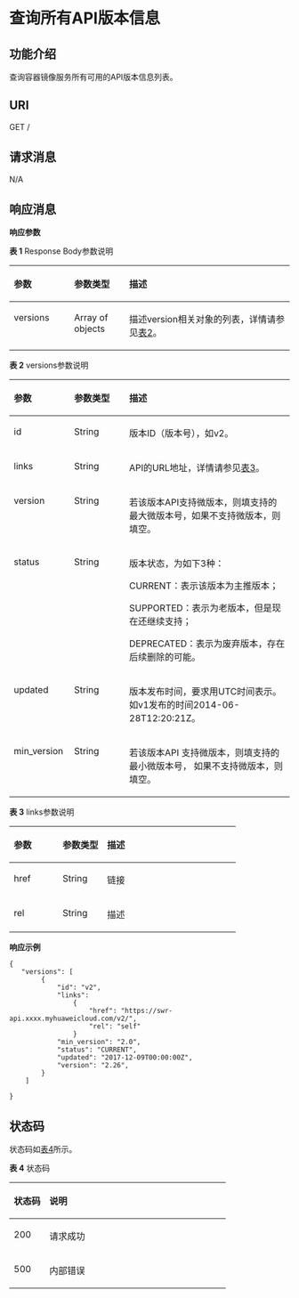 # 查询所有API版本信息<a name="swr_02_0080"></a>

## 功能介绍<a name="se03aae4436e64394a95dc13b6f233898"></a>

查询容器镜像服务所有可用的API版本信息列表。

## URI<a name="s476df674307e4b04b9545f9575dde042"></a>

GET /

## 请求消息<a name="s8246d3afdd6f44dc817ce0c3f2ac7d53"></a>

N/A

## 响应消息<a name="sab9be5ce850743859bb238e072f8d1f2"></a>

**响应参数**

**表 1**  Response Body参数说明

<a name="table1585555623716"></a>
<table><thead align="left"><tr id="row18561356203713"><th class="cellrowborder" valign="top" width="21.52215221522152%" id="mcps1.2.4.1.1"><p id="p20856135619375"><a name="p20856135619375"></a><a name="p20856135619375"></a>参数</p>
</th>
<th class="cellrowborder" valign="top" width="19.65196519651965%" id="mcps1.2.4.1.2"><p id="p3856105610372"><a name="p3856105610372"></a><a name="p3856105610372"></a>参数类型</p>
</th>
<th class="cellrowborder" valign="top" width="58.825882588258814%" id="mcps1.2.4.1.3"><p id="p6856956203719"><a name="p6856956203719"></a><a name="p6856956203719"></a>描述</p>
</th>
</tr>
</thead>
<tbody><tr id="row18561356173718"><td class="cellrowborder" valign="top" width="21.52215221522152%" headers="mcps1.2.4.1.1 "><p id="p1985685653718"><a name="p1985685653718"></a><a name="p1985685653718"></a>versions</p>
</td>
<td class="cellrowborder" valign="top" width="19.65196519651965%" headers="mcps1.2.4.1.2 "><p id="p585645612379"><a name="p585645612379"></a><a name="p585645612379"></a>Array of objects</p>
</td>
<td class="cellrowborder" valign="top" width="58.825882588258814%" headers="mcps1.2.4.1.3 "><p id="p28568564370"><a name="p28568564370"></a><a name="p28568564370"></a><span>描述</span><span>version</span><span>相关对象的列表，详情请参见</span><a href="#table45446245174724">表2</a>。</p>
</td>
</tr>
</tbody>
</table>

**表 2**  versions参数说明

<a name="table45446245174724"></a>
<table><thead align="left"><tr id="row1412623174724"><th class="cellrowborder" valign="top" width="21.52215221522152%" id="mcps1.2.4.1.1"><p id="p47313663174724"><a name="p47313663174724"></a><a name="p47313663174724"></a>参数</p>
</th>
<th class="cellrowborder" valign="top" width="19.65196519651965%" id="mcps1.2.4.1.2"><p id="p7201512174724"><a name="p7201512174724"></a><a name="p7201512174724"></a>参数类型</p>
</th>
<th class="cellrowborder" valign="top" width="58.825882588258814%" id="mcps1.2.4.1.3"><p id="p4480706174724"><a name="p4480706174724"></a><a name="p4480706174724"></a>描述</p>
</th>
</tr>
</thead>
<tbody><tr id="row98876365819"><td class="cellrowborder" valign="top" width="21.52215221522152%" headers="mcps1.2.4.1.1 "><p id="p1440645517302"><a name="p1440645517302"></a><a name="p1440645517302"></a>id</p>
</td>
<td class="cellrowborder" valign="top" width="19.65196519651965%" headers="mcps1.2.4.1.2 "><p id="p540675519302"><a name="p540675519302"></a><a name="p540675519302"></a>String</p>
</td>
<td class="cellrowborder" valign="top" width="58.825882588258814%" headers="mcps1.2.4.1.3 "><p id="p15406115518308"><a name="p15406115518308"></a><a name="p15406115518308"></a><span>版本</span>ID<span>（版本号），如</span><span>v2</span>。</p>
</td>
</tr>
<tr id="row3367184810392"><td class="cellrowborder" valign="top" width="21.52215221522152%" headers="mcps1.2.4.1.1 "><p id="p14406755103013"><a name="p14406755103013"></a><a name="p14406755103013"></a>links</p>
</td>
<td class="cellrowborder" valign="top" width="19.65196519651965%" headers="mcps1.2.4.1.2 "><p id="p17406855153012"><a name="p17406855153012"></a><a name="p17406855153012"></a>String</p>
</td>
<td class="cellrowborder" valign="top" width="58.825882588258814%" headers="mcps1.2.4.1.3 "><p id="p13406195533010"><a name="p13406195533010"></a><a name="p13406195533010"></a>API<span>的</span>URL<span>地址</span>，详情请参见<a href="#table453717423323">表3</a>。</p>
</td>
</tr>
<tr id="row626682835815"><td class="cellrowborder" valign="top" width="21.52215221522152%" headers="mcps1.2.4.1.1 "><p id="p1891845543117"><a name="p1891845543117"></a><a name="p1891845543117"></a>version</p>
</td>
<td class="cellrowborder" valign="top" width="19.65196519651965%" headers="mcps1.2.4.1.2 "><p id="p1491805516316"><a name="p1491805516316"></a><a name="p1491805516316"></a>String</p>
</td>
<td class="cellrowborder" valign="top" width="58.825882588258814%" headers="mcps1.2.4.1.3 "><p id="p59181855123117"><a name="p59181855123117"></a><a name="p59181855123117"></a><span>若该版本</span>API<span>支持微版本，则填支持的最大微版本号，如果不支持微版本，则填空</span>。</p>
</td>
</tr>
<tr id="row1272510338318"><td class="cellrowborder" valign="top" width="21.52215221522152%" headers="mcps1.2.4.1.1 "><p id="p69181655183119"><a name="p69181655183119"></a><a name="p69181655183119"></a>status</p>
</td>
<td class="cellrowborder" valign="top" width="19.65196519651965%" headers="mcps1.2.4.1.2 "><p id="p191855553110"><a name="p191855553110"></a><a name="p191855553110"></a>String</p>
</td>
<td class="cellrowborder" valign="top" width="58.825882588258814%" headers="mcps1.2.4.1.3 "><p id="p791815513111"><a name="p791815513111"></a><a name="p791815513111"></a><span>版本状态，为如下</span><span>3</span><span>种：</span></p>
<p id="p14919135517310"><a name="p14919135517310"></a><a name="p14919135517310"></a><span>CURRENT</span><span>：表示该版本为主推版本</span>；</p>
<p id="p169191555103116"><a name="p169191555103116"></a><a name="p169191555103116"></a><span>SUPPORTED</span><span>：表示为老版本，但是现在还继续支持</span>；</p>
<p id="p149191355173117"><a name="p149191355173117"></a><a name="p149191355173117"></a><span>DEPRECATED</span><span>：表示为废弃版本，存在后续删除的可能</span>。</p>
</td>
</tr>
<tr id="row11746173743119"><td class="cellrowborder" valign="top" width="21.52215221522152%" headers="mcps1.2.4.1.1 "><p id="p15919145533117"><a name="p15919145533117"></a><a name="p15919145533117"></a>updated</p>
</td>
<td class="cellrowborder" valign="top" width="19.65196519651965%" headers="mcps1.2.4.1.2 "><p id="p791917552312"><a name="p791917552312"></a><a name="p791917552312"></a>String</p>
</td>
<td class="cellrowborder" valign="top" width="58.825882588258814%" headers="mcps1.2.4.1.3 "><p id="p7919195503119"><a name="p7919195503119"></a><a name="p7919195503119"></a><span>版本发布时间，要求用</span><span>UTC</span><span>时间表示。</span>如v1发布的时间2014-06-28T12:20:21Z。</p>
</td>
</tr>
<tr id="row14580164713313"><td class="cellrowborder" valign="top" width="21.52215221522152%" headers="mcps1.2.4.1.1 "><p id="p791995515312"><a name="p791995515312"></a><a name="p791995515312"></a>min_version</p>
</td>
<td class="cellrowborder" valign="top" width="19.65196519651965%" headers="mcps1.2.4.1.2 "><p id="p18919155511315"><a name="p18919155511315"></a><a name="p18919155511315"></a>String</p>
</td>
<td class="cellrowborder" valign="top" width="58.825882588258814%" headers="mcps1.2.4.1.3 "><p id="p6919195518313"><a name="p6919195518313"></a><a name="p6919195518313"></a><span>若该版本</span>API <span>支持微版本，则填支持的最小微版本号，</span> <span>如果不支持微版本，则填空</span>。</p>
</td>
</tr>
</tbody>
</table>

**表 3**  links参数说明

<a name="table453717423323"></a>
<table><thead align="left"><tr id="row1553720421323"><th class="cellrowborder" valign="top" width="21.52215221522152%" id="mcps1.2.4.1.1"><p id="p1553744263216"><a name="p1553744263216"></a><a name="p1553744263216"></a>参数</p>
</th>
<th class="cellrowborder" valign="top" width="19.65196519651965%" id="mcps1.2.4.1.2"><p id="p15379427326"><a name="p15379427326"></a><a name="p15379427326"></a>参数类型</p>
</th>
<th class="cellrowborder" valign="top" width="58.825882588258814%" id="mcps1.2.4.1.3"><p id="p10537134212325"><a name="p10537134212325"></a><a name="p10537134212325"></a>描述</p>
</th>
</tr>
</thead>
<tbody><tr id="row45372426327"><td class="cellrowborder" valign="top" width="21.52215221522152%" headers="mcps1.2.4.1.1 "><p id="p9537194253219"><a name="p9537194253219"></a><a name="p9537194253219"></a>href</p>
</td>
<td class="cellrowborder" valign="top" width="19.65196519651965%" headers="mcps1.2.4.1.2 "><p id="p1753864273219"><a name="p1753864273219"></a><a name="p1753864273219"></a>String</p>
</td>
<td class="cellrowborder" valign="top" width="58.825882588258814%" headers="mcps1.2.4.1.3 "><p id="p2053834210320"><a name="p2053834210320"></a><a name="p2053834210320"></a>链接</p>
</td>
</tr>
<tr id="row125383424322"><td class="cellrowborder" valign="top" width="21.52215221522152%" headers="mcps1.2.4.1.1 "><p id="p15387424321"><a name="p15387424321"></a><a name="p15387424321"></a>rel</p>
</td>
<td class="cellrowborder" valign="top" width="19.65196519651965%" headers="mcps1.2.4.1.2 "><p id="p05381842163219"><a name="p05381842163219"></a><a name="p05381842163219"></a>String</p>
</td>
<td class="cellrowborder" valign="top" width="58.825882588258814%" headers="mcps1.2.4.1.3 "><p id="p5538144212329"><a name="p5538144212329"></a><a name="p5538144212329"></a>描述</p>
</td>
</tr>
</tbody>
</table>

**响应示例**

```
{ 
   "versions": [
        {
            "id": "v2",
            "links": 
                {
                    "href": "https://swr-api.xxxx.myhuaweicloud.com/v2/",
                    "rel": "self"
                }
            "min_version": "2.0",
            "status": "CURRENT",
            "updated": "2017-12-09T00:00:00Z",
            "version": "2.26",
        }
    ]

}
```

## 状态码<a name="s336c1dbc7af446a1b3cc077ea3f82fc9"></a>

状态码如[表4](#t33d02fa79e8443868a71c99f411610a5)所示。

**表 4**  状态码

<a name="t33d02fa79e8443868a71c99f411610a5"></a>
<table><thead align="left"><tr id="r9eb80d64e8f34d0db940daa95fc929dd"><th class="cellrowborder" valign="top" width="16.439999999999998%" id="mcps1.2.3.1.1"><p id="a7e51ed73a71e4dc29d0dd4aae3016632"><a name="a7e51ed73a71e4dc29d0dd4aae3016632"></a><a name="a7e51ed73a71e4dc29d0dd4aae3016632"></a>状态码</p>
</th>
<th class="cellrowborder" valign="top" width="83.56%" id="mcps1.2.3.1.2"><p id="aa802d02e21c944f1863435a0d11c7ec1"><a name="aa802d02e21c944f1863435a0d11c7ec1"></a><a name="aa802d02e21c944f1863435a0d11c7ec1"></a>说明</p>
</th>
</tr>
</thead>
<tbody><tr id="r1cc0192c651444db882dde750b14be23"><td class="cellrowborder" valign="top" width="16.439999999999998%" headers="mcps1.2.3.1.1 "><p id="a6a3639a3cb154e17b95c5076c8036471"><a name="a6a3639a3cb154e17b95c5076c8036471"></a><a name="a6a3639a3cb154e17b95c5076c8036471"></a>200</p>
</td>
<td class="cellrowborder" valign="top" width="83.56%" headers="mcps1.2.3.1.2 "><p id="p14504142233912"><a name="p14504142233912"></a><a name="p14504142233912"></a>请求成功</p>
</td>
</tr>
<tr id="r19bdef782c164c93917f897241e521f8"><td class="cellrowborder" valign="top" width="16.439999999999998%" headers="mcps1.2.3.1.1 "><p id="a7da68e311c0f4267bacf3cbdb71d1ead"><a name="a7da68e311c0f4267bacf3cbdb71d1ead"></a><a name="a7da68e311c0f4267bacf3cbdb71d1ead"></a>500</p>
</td>
<td class="cellrowborder" valign="top" width="83.56%" headers="mcps1.2.3.1.2 "><p id="aa6fd12cedd8841e29eeeca27c1bdea1a"><a name="aa6fd12cedd8841e29eeeca27c1bdea1a"></a><a name="aa6fd12cedd8841e29eeeca27c1bdea1a"></a>内部错误</p>
</td>
</tr>
</tbody>
</table>

